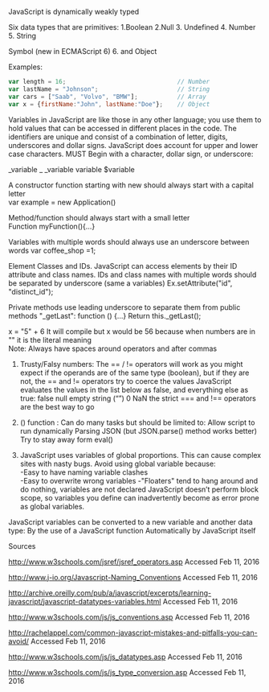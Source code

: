 JavaScript is dynamically weakly typed 

Six data types that are primitives: 
1.Boolean 
2.Null 
3. Undefined 
4. Number 
5. String 

Symbol (new in ECMAScript 6) 
6. and Object 
 
Examples: 
```JavaScript
var length = 16;                               // Number 
var lastName = "Johnson";                      // String 
var cars = ["Saab", "Volvo", "BMW"];           // Array 
var x = {firstName:"John", lastName:"Doe"};    // Object 
```

Variables in JavaScript are like those in any other language; you use them to hold values that can be accessed in different places in the code. The identifiers are unique and consist of a combination of letter, digits, underscores and dollar signs. JavaScript does account for upper and lower case characters. MUST Begin with a character, dollar sign, or underscore: 

_variable 
_ _variable 
variable 
$variable 


A constructor function starting with new should always start with a capital letter  
  var example = new Application() 

Method/function should always start with a small letter  
  Function myFunction(){…} 

Variables with multiple words should always use an underscore between words 
  var coffee_shop =1; 

Element Classes and IDs. JavaScript can access elements by their ID attribute and class names. IDs and class names with multiple words should be separated by underscore (same a variables) 
  Ex.setAttribute("id", "distinct_id"); 

Private methods use leading underscore to separate them from public methods 
  "_getLast": function () {…} 
  Return this._getLast(); 



x = "5" + 6 
It will compile but x would be 56 because when numbers are in ""  it is the literal meaning  
Note: Always have spaces around operators and after commas 


1. Trusty/Falsy numbers:  The == / != operators will work as you might expect if the operands are of the same type (boolean), but if they are not, the == and != operators try to coerce the values 
JavaScript evaluates the values in the list below as false, and everything else as true: 
  false 
  null 
  empty string (“”) 
  0 
  NaN 
the strict === and !== operators are the best way to go 

2. () function : Can do many tasks but should be limited to: 
Allow script to run dynamically 
Parsing JSON (but JSON.parse() method works better) 
Try to stay away form eval()  

3. JavaScript uses variables of global proportions. This can cause complex sites with nasty bugs. Avoid using global variable because:  
  -Easy to have naming variable clashes  
  -Easy to overwrite wrong variables 
  -"Floaters" tend to hang around and do nothing, variables are not declared 
JavaScript doesn’t perform block scope, so variables you define can inadvertently become as error prone as global variables.  
 
 
JavaScript variables can be converted to a new variable and another data type: 
By the use of a JavaScript function 
Automatically by JavaScript itself 


Sources

http://www.w3schools.com/jsref/jsref_operators.asp Accessed Feb 11, 2016 

http://www.j-io.org/Javascript-Naming_Conventions Accessed Feb 11, 2016 

http://archive.oreilly.com/pub/a/javascript/excerpts/learning-javascript/javascript-datatypes-variables.html Accessed Feb 11, 2016 

http://www.w3schools.com/js/js_conventions.asp Accessed Feb 11, 2016 

http://rachelappel.com/common-javascript-mistakes-and-pitfalls-you-can-avoid/ Accessed Feb 11, 2016 

http://www.w3schools.com/js/js_datatypes.asp Accessed Feb 11, 2016 

http://www.w3schools.com/js/js_type_conversion.asp Accessed Feb 11, 2016 

